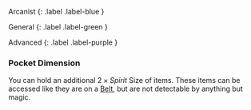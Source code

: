 Arcanist
{: .label .label-blue }

General
{: .label .label-green }

Advanced
{: .label .label-purple }

### Pocket Dimension

You can hold an additional $2 \times Spirit$ Size of items. These items can be accessed like they are on a [Belt](Game/Storage#Belt), but are not detectable by anything but magic.
